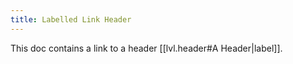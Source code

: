 ```yaml
---
title: Labelled Link Header
---
```

This doc contains a link to a header [[lvl.header#A Header|label]].
